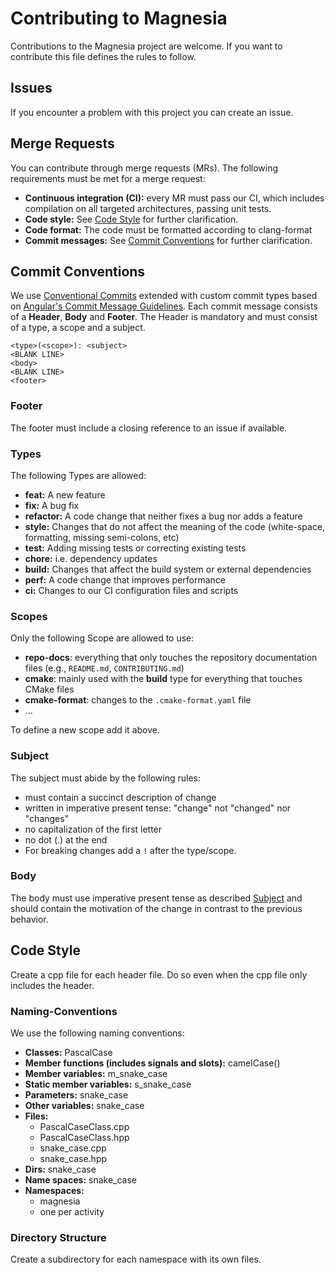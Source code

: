 # Contributing to Magnesia
Contributions to the Magnesia project are welcome.
If you want to contribute this file defines the rules to follow.

## Issues
If you encounter a problem with this project you can create an issue.

## Merge Requests
You can contribute through merge requests (MRs).
The following requirements must be met for a merge request:
- **Continuous integration (CI):** every MR must pass our CI, which includes compilation on all targeted architectures, passing unit tests.
- **Code style:** See [Code Style](#code-style) for further clarification.
- **Code format:** The code must be formatted according to clang-format
- **Commit messages:** See [Commit Conventions](#commit-conventions) for further clarification.

## Commit Conventions
We use [Conventional Commits](https://www.conventionalcommits.org/en/v1.0.0/) extended with custom commit types based on
[Angular's Commit Message Guidelines](https://github.com/angular/angular/blob/22b96b9/CONTRIBUTING.md#-commit-message-guidelines).
Each commit message consists of a **Header**, **Body** and **Footer**. The Header is mandatory and must consist of a type, a scope and a subject.
```
<type>(<scope>): <subject>
<BLANK LINE>
<body>
<BLANK LINE>
<footer>
```
### Footer
The footer must include a closing reference to an issue if available.

### Types
The following Types are allowed:
- **feat:** A new feature
- **fix:** A bug fix
- **refactor:** A code change that neither fixes a bug nor adds a feature
- **style:** Changes that do not affect the meaning of the code (white-space, formatting, missing semi-colons, etc)
- **test:** Adding missing tests or correcting existing tests
- **chore:** i.e. dependency updates
- **build:** Changes that affect the build system or external dependencies
- **perf:** A code change that improves performance
- **ci:** Changes to our CI configuration files and scripts

### Scopes
Only the following Scope are allowed to use:
- **repo-docs**: everything that only touches the repository documentation files (e.g., `README.md`, `CONTRIBUTING.md`)
- **cmake**: mainly used with the **build** type for everything that touches CMake files
- **cmake-format**: changes to the `.cmake-format.yaml` file
- ...

To define a new scope add it above.

### Subject
The subject must abide by the following rules:
- must contain a succinct description of change
- written in imperative present tense: "change" not "changed" nor "changes"
- no capitalization of the first letter
- no dot (.) at the end
- For breaking changes add a `!` after the type/scope.

### Body
The body must use imperative present tense as described [Subject](#subject) and should contain the motivation of the change in contrast to the previous
behavior.

## Code Style
Create a cpp file for each header file.
Do so even when the cpp file only includes the header.

### Naming-Conventions
We use the following naming conventions:
- **Classes:** PascalCase
- **Member functions (includes signals and slots):** camelCase()
- **Member variables:** m_snake_case
- **Static member variables:** s_snake_case
- **Parameters:** snake_case
- **Other variables:** snake_case
- **Files:**
    - PascalCaseClass.cpp
    - PascalCaseClass.hpp
    - snake_case.cpp
    - snake_case.hpp
- **Dirs:** snake_case
- **Name spaces:** snake_case
- **Namespaces:**
    - magnesia
    - one per activity

### Directory Structure
Create a subdirectory for each namespace with its own files.

<!-- TODO -->
<!-- ### Docs -->

<!-- TODO -->
<!-- ### Tests -->
